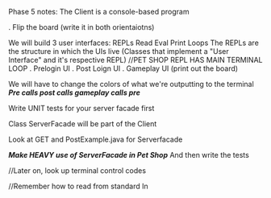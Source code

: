 Phase 5 notes:
The Client is a console-based program

\. Flip the board (write it in both orientaiotns)

We will build 3 user interfaces: REPLs Read Eval Print Loops
The REPLs are the structure in which the UIs live
(Classes that implement a "User Interface" and it's respective REPL)
//PET SHOP REPL HAS MAIN TERMINAL LOOP
\. Prelogin UI 
\. Post Loign UI
\. Gameplay UI (print out the board)

We will have to change the colors of what we're outputting to the terminal
***Pre calls post calls gameplay calls pre***

Write UNIT tests for your server facade first 

Class ServerFacade will be part of the Client

Look at GET and PostExample.java for Serverfacade

***Make HEAVY use of ServerFacade in Pet Shop*** And then write the tests

//Later on, look up terminal control codes

//Remember how to read from standard In 